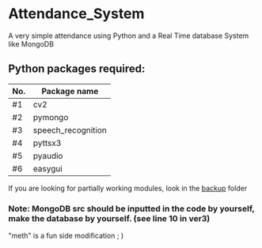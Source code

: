# Attendance_System
A very simple attendance using Python and a Real Time database System like MongoDB


## Python packages required:
 No. | Package name                                |
| --- | -------------------------------------------- |
| #1  | cv2 |
| #2  | pymongo |
| #3  | speech_recognition          |
| #4  | pyttsx3        |
| #5  | pyaudio        |
| #6  | easygui         |

If you are looking for partially working modules, look in the [backup](./backup/) folder

### Note: MongoDB src should be inputted in the code by yourself, make the database by yourself. (see line 10 in ver3)

"meth" is a fun side modification ; )
